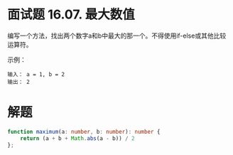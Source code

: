 # 面试题 16.07. 最大数值

编写一个方法，找出两个数字a和b中最大的那一个。不得使用if-else或其他比较运算符。

示例：
```
输入： a = 1, b = 2
输出： 2
```

# 解题
```ts
function maximum(a: number, b: number): number {
    return (a + b + Math.abs(a - b)) / 2
};
```